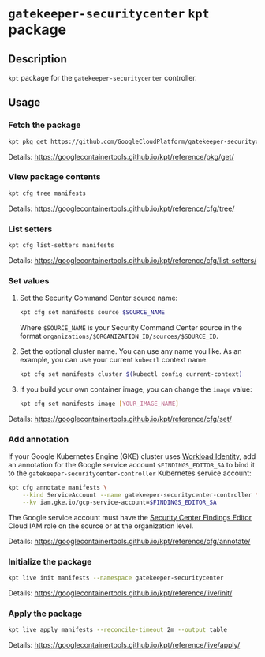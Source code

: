 # `gatekeeper-securitycenter` `kpt` package

## Description

`kpt` package for the `gatekeeper-securitycenter` controller.

## Usage

### Fetch the package

```bash
kpt pkg get https://github.com/GoogleCloudPlatform/gatekeeper-securitycenter/manifests manifests
```

Details: https://googlecontainertools.github.io/kpt/reference/pkg/get/

### View package contents

```bash
kpt cfg tree manifests
```

Details: https://googlecontainertools.github.io/kpt/reference/cfg/tree/

### List setters

```bash
kpt cfg list-setters manifests
```

Details: https://googlecontainertools.github.io/kpt/reference/cfg/list-setters/

### Set values

1.  Set the Security Command Center source name:

    ```bash
    kpt cfg set manifests source $SOURCE_NAME
    ```

    Where `$SOURCE_NAME` is your Security Command Center source in the format
    `organizations/$ORGANIZATION_ID/sources/$SOURCE_ID`.

2.  Set the optional cluster name. You can use any name you like. As an
    example, you can use your current `kubectl` context name:

    ```bash
    kpt cfg set manifests cluster $(kubectl config current-context)
    ```

3.  If you build your own container image, you can change the `image` value:

    ```bash
    kpt cfg set manifests image [YOUR_IMAGE_NAME]
    ```

Details: https://googlecontainertools.github.io/kpt/reference/cfg/set/

### Add annotation

If your Google Kubernetes Engine (GKE) cluster uses
[Workload Identity](https://cloud.google.com/kubernetes-engine/docs/how-to/workload-identity),
add an annotation for the Google service account `$FINDINGS_EDITOR_SA` to bind
it to the `gatekeeper-securitycenter-controller` Kubernetes service account:

```bash
kpt cfg annotate manifests \
    --kind ServiceAccount --name gatekeeper-securitycenter-controller \
    --kv iam.gke.io/gcp-service-account=$FINDINGS_EDITOR_SA
```

The Google service account must have the
[Security Center Findings Editor](https://cloud.google.com/iam/docs/understanding-roles#security-center-roles)
Cloud IAM role on the source or at the organization level.

Details: https://googlecontainertools.github.io/kpt/reference/cfg/annotate/

### Initialize the package

```bash
kpt live init manifests --namespace gatekeeper-securitycenter
```

Details: https://googlecontainertools.github.io/kpt/reference/live/init/

### Apply the package

```bash
kpt live apply manifests --reconcile-timeout 2m --output table
```

Details: https://googlecontainertools.github.io/kpt/reference/live/apply/
